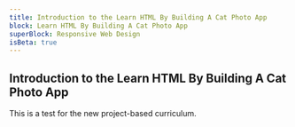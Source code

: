 ```yaml
---
title: Introduction to the Learn HTML By Building A Cat Photo App
block: Learn HTML By Building A Cat Photo App
superBlock: Responsive Web Design
isBeta: true
---
```


## Introduction to the Learn HTML By Building A Cat Photo App

This is a test for the new project-based curriculum.
